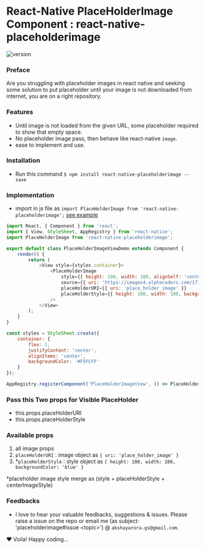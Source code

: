 # React-Native PlaceHolderImage Component : react-native-placeholderimage
![version](https://img.shields.io/badge/version-0.0.5-green.svg)

### Preface
Are you struggling with placeholder images in react native and seeking some solution to put placeholder until your image is not downloaded from internet, you are on a right repository.

### Features
- Until image is not loaded from the given URL, some placeholder required to show that empty space.
- No placeholder image pass, then behave like react-native `image`.
- ease to implement and use.

### Installation
- Run this command `$ npm install react-native-placeholderimage --save`

### Implementation
- import in js file as `import PlaceHolderImage from 'react-native-placeholderimage';` [see example](https://github.com/akshayaroraGS/react-native-placeholderimage/blob/master/demo/index.ios.js)

```JavaScript
import React, { Component } from 'react';
import { View, StyleSheet, AppRegistry } from 'react-native';
import PlaceHolderImage from 'react-native-placeholderimage';

export default class PlaceHolderImageViewDemo extends Component {
	render() {
		return (
			<View style={styles.container}>
				<PlaceHolderImage
					style={{ height: 100, width: 100, alignSelf: 'center', justifyContent: 'center' }}
					source={{ uri: 'https://images4.alphacoders.com/171/thumb-1920-171916.jpg' }}
					placeHolderURI={{ uri: 'place_holder_image' }}
					placeHolderStyle={{ height: 100, width: 100, backgroundColor: 'blue' }}
				/>
			</View>
		);
	}
}

const styles = StyleSheet.create({
	container: {
		flex: 1,
		justifyContent: 'center',
		alignItems: 'center',
		backgroundColor: '#F5FCFF'
	}
});

AppRegistry.registerComponent('PlaceHolderImageView', () => PlaceHolderImageViewDemo);
```

### Pass this Two props for Visible PlaceHolder
* this.props.placeHolderURI
* this.props.placeHolderStyle

### Available props
1. all image props
1. `placeHolderURI` : image object as `{ uri: 'place_holder_image' }`
1. *`placeHolderStyle` : style object as `{ height: 100, width: 100, backgroundColor: 'blue' }`

*placeholder image style merge as (style + placeHolderStyle + centerImageStyle)

### Feedbacks
- I love to hear your valuable feedbacks, suggestions & issues. Please raise a issue on the repo or email me (as subject: 'placeholderimage#issue &lt;topic&gt;') @ `akshayarora.gs@gmail.com`.

❤️ Voila! Happy coding...
